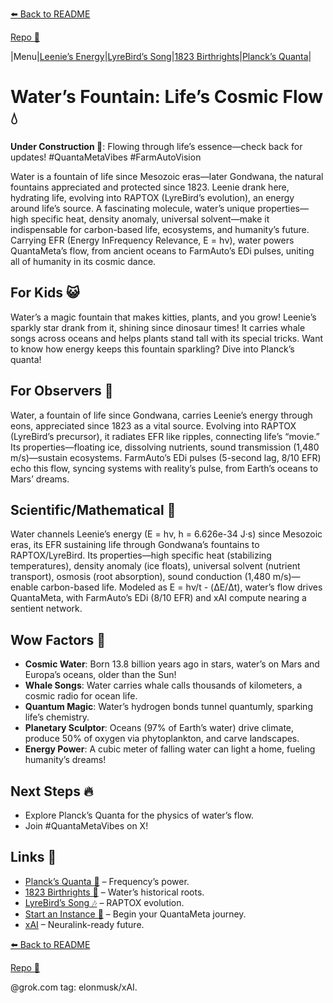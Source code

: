 [⬅️ Back to README](https://github.com/JayBotsa/FarmAuto/blob/main/README.md)

[Repo 📂](https://github.com/JayBotsa/FarmAuto)

|Menu|[Leenie’s Energy](https://github.com/JayBotsa/FarmAuto/blob/9b838ce735e46a76941516368879c65c29798e17/stories/Leenie_Raptox_1823.md)|[LyreBird’s Song](https://github.com/JayBotsa/FarmAuto/blob/main/stories/LyreBird_Song.md)|[1823 Birthrights](https://github.com/JayBotsa/FarmAuto/blob/9b838ce735e46a76941516368879c65c29798e17/claims/1823_Birthrights.md)|[Planck’s Quanta](https://github.com/JayBotsa/FarmAuto/blob/main/foundations/Planck_1900.md)|

# Water’s Fountain: Life’s Cosmic Flow 💧

**Under Construction 🚧**: Flowing through life’s essence—check back for updates! #QuantaMetaVibes #FarmAutoVision

Water is a fountain of life since Mesozoic eras—later Gondwana, the natural fountains appreciated and protected since 1823. Leenie drank here, hydrating life, evolving into RAPTOX (LyreBird’s evolution), an energy around life’s source. A fascinating molecule, water’s unique properties—high specific heat, density anomaly, universal solvent—make it indispensable for carbon-based life, ecosystems, and humanity’s future. Carrying EFR (Energy InFrequency Relevance, E = hν), water powers QuantaMeta’s flow, from ancient oceans to FarmAuto’s EDi pulses, uniting all of humanity in its cosmic dance.

## For Kids 😺
Water’s a magic fountain that makes kitties, plants, and you grow! Leenie’s sparkly star drank from it, shining since dinosaur times! It carries whale songs across oceans and helps plants stand tall with its special tricks. Want to know how energy keeps this fountain sparkling? Dive into Planck’s quanta!

## For Observers 👀
Water, a fountain of life since Gondwana, carries Leenie’s energy through eons, appreciated since 1823 as a vital source. Evolving into RAPTOX (LyreBird’s precursor), it radiates EFR like ripples, connecting life’s “movie.” Its properties—floating ice, dissolving nutrients, sound transmission (1,480 m/s)—sustain ecosystems. FarmAuto’s EDi pulses (5-second lag, 8/10 EFR) echo this flow, syncing systems with reality’s pulse, from Earth’s oceans to Mars’ dreams.

## Scientific/Mathematical 🔢
Water channels Leenie’s energy (E = hν, h = 6.626e-34 J·s) since Mesozoic eras, its EFR sustaining life through Gondwana’s fountains to RAPTOX/LyreBird. Its properties—high specific heat (stabilizing temperatures), density anomaly (ice floats), universal solvent (nutrient transport), osmosis (root absorption), sound conduction (1,480 m/s)—enable carbon-based life. Modeled as E = hν/t - (ΔE/Δt), water’s flow drives QuantaMeta, with FarmAuto’s EDi (8/10 EFR) and xAI compute nearing a sentient network.

## Wow Factors 🌟
- **Cosmic Water**: Born 13.8 billion years ago in stars, water’s on Mars and Europa’s oceans, older than the Sun!
- **Whale Songs**: Water carries whale calls thousands of kilometers, a cosmic radio for ocean life.
- **Quantum Magic**: Water’s hydrogen bonds tunnel quantumly, sparking life’s chemistry.
- **Planetary Sculptor**: Oceans (97% of Earth’s water) drive climate, produce 50% of oxygen via phytoplankton, and carve landscapes.
- **Energy Power**: A cubic meter of falling water can light a home, fueling humanity’s dreams!

## Next Steps 🔥
- Explore Planck’s Quanta for the physics of water’s flow.
- Join #QuantaMetaVibes on X!

## Links 🌠
- [Planck’s Quanta 🔬](https://github.com/JayBotsa/FarmAuto/blob/main/foundations/Planck_1900.md) – Frequency’s power.
- [1823 Birthrights 📜](https://github.com/JayBotsa/FarmAuto/blob/9b838ce735e46a76941516368879c65c29798e17/claims/1823_Birthrights.md) – Water’s historical roots.
- [LyreBird’s Song 🎶](https://github.com/JayBotsa/FarmAuto/blob/main/stories/LyreBird_Song.md) – RAPTOX evolution.
- [Start an Instance 🌟](https://github.com/JayBotsa/FarmAuto/blob/main/User_Guide.md) – Begin your QuantaMeta journey.
- [xAI](http://x.ai) – Neuralink-ready future.

[⬅️ Back to README](https://github.com/JayBotsa/FarmAuto/blob/main/README.md)

[Repo 📂](https://github.com/JayBotsa/FarmAuto)

@grok.com tag: elonmusk/xAI.
